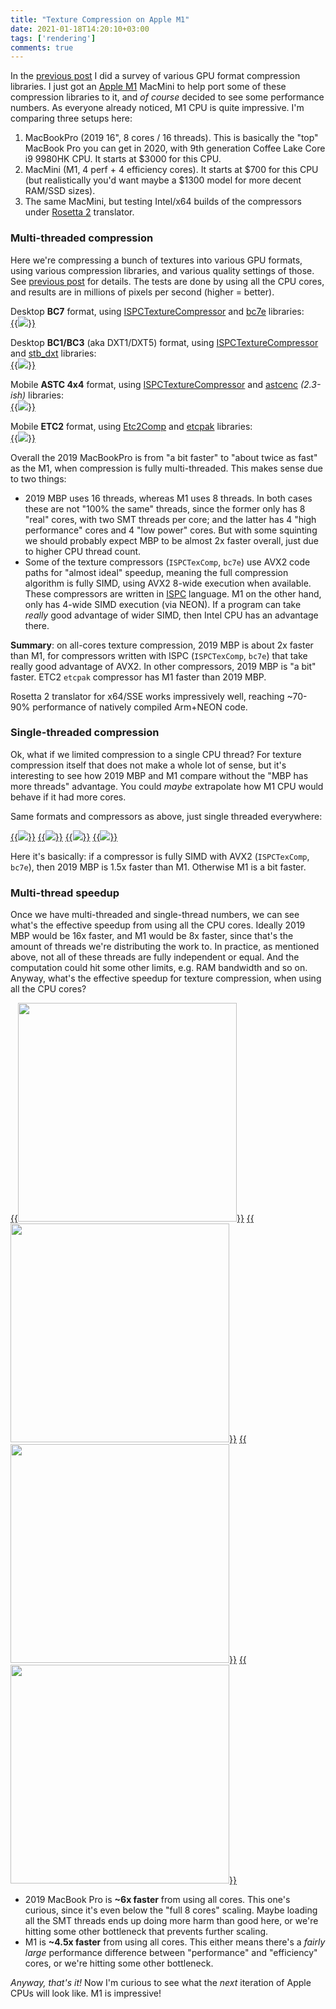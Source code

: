 ```yaml
---
title: "Texture Compression on Apple M1"
date: 2021-01-18T14:20:10+03:00
tags: ['rendering']
comments: true
---
```


In the [previous post](/blog/2020/12/08/Texture-Compression-in-2020/) I did a survey of various GPU format
compression libraries. I just got an [Apple M1](https://en.wikipedia.org/wiki/Apple_M1) MacMini to help port
some of these compression libraries to it, and _of course_ decided to see some performance numbers.
As everyone already noticed, M1 CPU is quite impressive. I'm comparing three setups here:

1. MacBookPro (2019 16", 8 cores / 16 threads). This is basically the "top" MacBook Pro you can get in 2020, with
  9th generation Coffee Lake Core i9 9980HK CPU. It starts at $3000 for this CPU.
1. MacMini (M1, 4 perf + 4 efficiency cores). It starts at $700 for this CPU (but realistically you'd want maybe a $1300
  model for more decent RAM/SSD sizes).
1. The same MacMini, but testing Intel/x64 builds of the compressors under
  [Rosetta 2](https://en.wikipedia.org/wiki/Rosetta_(software)#Rosetta_2) translator.


### Multi-threaded compression

Here we're compressing a bunch of textures into various GPU formats, using various compression libraries, and
various quality settings of those. See [previous post](/blog/2020/12/08/Texture-Compression-in-2020/) for details.
The tests are done by using all the CPU cores, and results are in millions of pixels per second (higher = better).

Desktop **BC7** format, using [ISPCTextureCompressor](https://github.com/GameTechDev/ISPCTextureCompressor) and
[bc7e](https://github.com/BinomialLLC/bc7e) libraries: \
[{{<img src="/img/blog/2021/m1-bc7-threaded.png">}}](/img/blog/2021/m1-bc7-threaded.png)

Desktop **BC1/BC3** (aka DXT1/DXT5) format, using [ISPCTextureCompressor](https://github.com/GameTechDev/ISPCTextureCompressor)
and [stb_dxt](https://github.com/nothings/stb/blob/master/stb_dxt.h) libraries: \
[{{<img src="/img/blog/2021/m1-dxtc-threaded.png">}}](/img/blog/2021/m1-dxtc-threaded.png)

Mobile **ASTC 4x4** format, using [ISPCTextureCompressor](https://github.com/GameTechDev/ISPCTextureCompressor) and [astcenc](https://github.com/ARM-software/astc-encoder) _(2.3-ish)_ libraries: \
[{{<img src="/img/blog/2021/m1-astc4-threaded.png">}}](/img/blog/2021/m1-astc4-threaded.png)

Mobile **ETC2** format, using [Etc2Comp](https://github.com/google/etc2comp) and [etcpak](https://github.com/wolfpld/etcpak)
libraries: \
[{{<img src="/img/blog/2021/m1-etc2-threaded.png">}}](/img/blog/2021/m1-etc2-threaded.png)

Overall the 2019 MacBookPro is from "a bit faster" to "about twice as fast" as the M1, when
compression is fully multi-threaded. This makes sense due to two things:

* 2019 MBP uses 16 threads, whereas M1 uses 8 threads. In both cases these are not "100% the same" threads, since the former
  only has 8 "real" cores, with two SMT threads per core; and the latter has 4 "high performance" cores and 4 "low power" cores.
  But with some squinting we should probably expect MBP to be almost 2x faster overall, just due to higher CPU thread count.
* Some of the texture compressors (`ISPCTexComp`, `bc7e`) use AVX2 code paths for "almost ideal" speedup, meaning the full
  compression algorithm is fully SIMD, using AVX2 8-wide execution when available. These compressors
  are written in [ISPC](https://ispc.github.io/) language. M1 on the other hand, only has 4-wide SIMD execution
  (via NEON). If a program can take _really_ good advantage of wider SIMD, then Intel CPU has an advantage there.
  
**Summary**: on all-cores texture compression, 2019 MBP is about 2x faster than M1, for compressors written with ISPC (`ISPCTexComp`, `bc7e`)
that take really good advantage of AVX2. In other compressors, 2019 MBP is "a bit" faster. ETC2 `etcpak` compressor has M1 faster
than 2019 MBP.

Rosetta 2 translator for x64/SSE works impressively well, reaching ~70-90% performance of natively compiled Arm+NEON code.


### Single-threaded compression

Ok, what if we limited compression to a single CPU thread? For texture compression itself that does not make a whole lot of sense,
but it's interesting to see how 2019 MBP and M1 compare without the "MBP has more threads" advantage. You could _maybe_ extrapolate
how M1 CPU would behave if it had more cores.

Same formats and compressors as above, just single threaded everywhere:

[{{<img src="/img/blog/2021/m1-bc7-single.png">}}](/img/blog/2021/m1-bc7-single.png)
[{{<img src="/img/blog/2021/m1-dxtc-single.png">}}](/img/blog/2021/m1-dxtc-single.png)
[{{<img src="/img/blog/2021/m1-astc4-single.png">}}](/img/blog/2021/m1-astc4-single.png)
[{{<img src="/img/blog/2021/m1-etc2-single.png">}}](/img/blog/2021/m1-etc2-single.png)

Here it's basically: if a compressor is fully SIMD with AVX2 (`ISPCTexComp`, `bc7e`), then 2019 MBP is 1.5x faster than M1.
Otherwise M1 is a bit faster.


### Multi-thread speedup

Once we have multi-threaded and single-thread numbers, we can see what's the effective speedup from using all the CPU cores.
Ideally 2019 MBP would be 16x faster, and M1 would be 8x faster, since that's the amount of threads we're distributing the
work to. In practice, as mentioned above, not all of these threads are fully independent or equal. And the computation
could hit some other limits, e.g. RAM bandwidth and so on. Anyway, what's the effective speedup for texture compression, when using
all the CPU cores?

[{{<img src="/img/blog/2021/m1-bc7-speedup.png" width="350px">}}](/img/blog/2021/m1-bc7-speedup.png)
[{{<img src="/img/blog/2021/m1-dxtc-speedup.png" width="350px">}}](/img/blog/2021/m1-dxtc-speedup.png)
[{{<img src="/img/blog/2021/m1-astc4-speedup.png" width="350px">}}](/img/blog/2021/m1-astc4-speedup.png)
[{{<img src="/img/blog/2021/m1-etc2-speedup.png" width="350px">}}](/img/blog/2021/m1-etc2-speedup.png)

* 2019 MacBook Pro is **~6x faster** from using all cores. This one's curious, since it's even below the "full 8 cores" scaling.
  Maybe loading all the SMT threads ends up doing more harm than good here, or we're hitting some other bottleneck that prevents
  further scaling.
* M1 is **~4.5x faster** from using all cores. This either means there's a _fairly large_ performance difference between "performance"
  and "efficiency" cores, or we're hitting some other bottleneck.



*Anyway, that's it!* Now I'm curious to see what the *next* iteration of Apple CPUs will look like. M1 is impressive!


